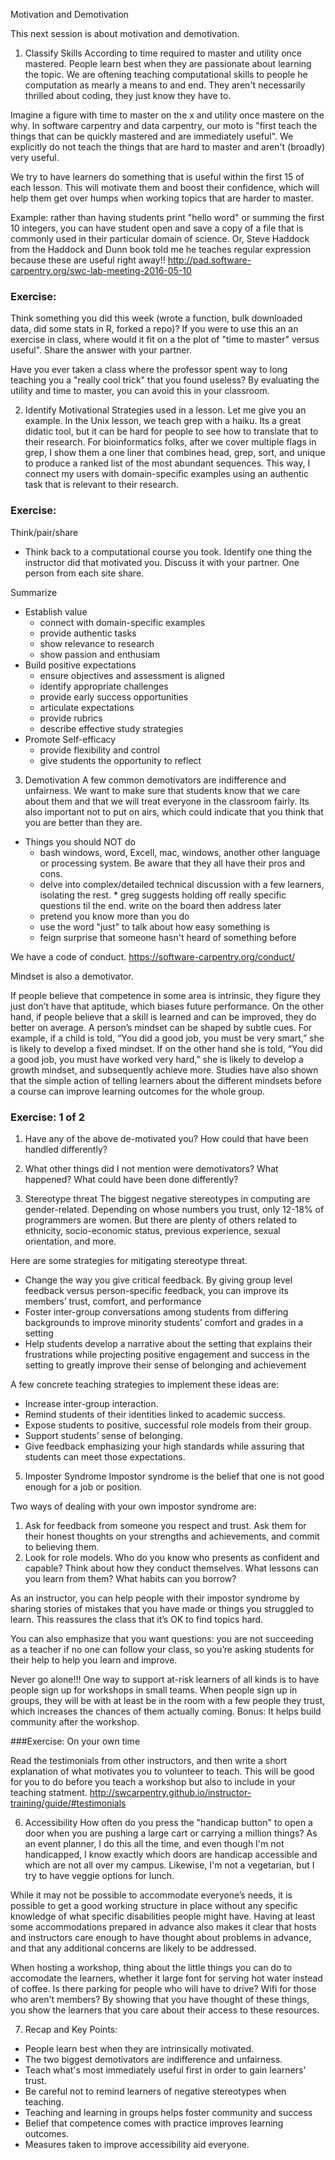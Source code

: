 Motivation and Demotivation

This next session is about motivation and demotivation.

1. Classify Skills According to time required to master and utility once mastered. 
People learn best when they are passionate about learning the topic. We are oftening teaching computational skills to people he computation as mearly a means to and end. They aren't necessarily thrilled about coding, they just know they have to. 

Imagine a figure with time to master on the x and utility once mastere on the why. In software carpentry and data carpentry, our moto is "first teach the things that can be quickly mastered and are immediately useful". We explicitly do not teach the things that are hard to master and aren't (broadly) very useful. 

We try to have learners do something that is useful within the first 15 of each lesson. This will motivate them and boost their confidence, which will help them get over humps when working topics that are harder to master.

Example: rather than having students print "hello word" or summing the first 10 integers, you can have student open and save a copy of a file that is commonly used in their particular domain of science. Or, Steve Haddock from the Haddock and Dunn book told me he teaches regular expression because these are useful right away!!  http://pad.software-carpentry.org/swc-lab-meeting-2016-05-10 

### Exercise: 
Think something you did this week (wrote a function, bulk downloaded data, did some stats in R, forked a repo)? If you were to use this an an exercise in class, where would it fit on a the plot of "time to master" versus useful". Share the answer with your partner. 

Have you ever taken a class where the professor spent way to long teaching you a "really cool trick" that you found useless? By evaluating the utility and time to master, you can avoid this in your classroom.



2. Identify Motivational Strategies used in a lesson.
Let me give you an example. In the Unix lesson, we teach grep with a haiku. Its a great didatic tool, but it can be hard for people to see how to translate that to their research. For bioinformatics folks, after we cover multiple flags in grep, I show them a one liner that combines head, grep, sort, and unique to produce a ranked list of the most abundant sequences. This way, I connect my users with domain-specific examples using an authentic task that is relevant to their research.  

### Exercise: 
Think/pair/share
- Think back to a computational course you took. Identify one thing the instructor did that motivated you. Discuss it with your partner. One person from each site share.


Summarize
- Establish value
	- connect with domain-specific examples
	- provide authentic tasks
	- show relevance to research
	- show passion and enthusiam
- Build positive expectations
	- ensure objectives and assessment is aligned
	- identify appropriate challenges
	- provide early success opportunities
	- articulate expectations
	- provide rubrics
	- describe effective study strategies
- Promote Self-efficacy
	- provide flexibility and control
	- give students the opportunity to reflect	
	
	



3. Demotivation
A few common demotivators are indifference and unfairness. We want to make sure that students know that we care about them and that we will treat everyone in the classroom fairly.  Its also important not to put on airs, which could indicate that you think that you are better than they are. 

- Things you should NOT do
	- bash windows, word, Excell, mac, windows, another other language or processing system. Be aware that they all have their pros and cons. 
	- delve into complex/detailed technical discussion with a few learners, isolating the rest.  * greg suggests holding off really specific questions til the end. write on the board then address later
	- pretend you know more than you do
	- use the word "just" to talk about how easy something is
	- feign surprise that someone hasn't heard of something before

We have a code of conduct. https://software-carpentry.org/conduct/	


Mindset is also a demotivator.

If people believe that competence in some area is intrinsic, they figure they just don’t have that aptitude, which biases future performance. On the other hand, if people believe that a skill is learned and can be improved, they do better on average. A person’s mindset can be shaped by subtle cues. For example, if a child is told, “You did a good job, you must be very smart,” she is likely to develop a fixed mindset. If on the other hand she is told, “You did a good job, you must have worked very hard,” she is likely to develop a growth mindset, and subsequently achieve more. Studies have also shown that the simple action of telling learners about the different mindsets before a course can improve learning outcomes for the whole group. 
	
### Exercise: 1 of 2
1. Have any of the above de-motivated you? How could that have been handled differently?
2. What other things did I not mention were demotivators? What happened? What could have been done differently?	


4. Stereotype threat
The biggest negative stereotypes in computing are gender-related. Depending on whose numbers you trust, only 12-18% of programmers are women. But there are plenty of others related to ethnicity, socio-economic status, previous experience, sexual orientation, and more. 

Here are some strategies for mitigating stereotype threat.
- Change the way you give critical feedback. By giving group level feedback versus person-specific feedback, you can improve its members’ trust, comfort, and performance 
- Foster inter-group conversations among students from differing backgrounds to improve minority students’ comfort and grades in a setting
- Help students develop a narrative about the setting that explains their frustrations while projecting positive engagement and success in the setting to greatly improve their sense of belonging and achievement

A few concrete teaching strategies  to implement these ideas are:
 - Increase inter-group interaction.
 - Remind students of their identities linked to academic success.
 - Expose students to positive, successful role models from their group.
 - Support students’ sense of belonging.
 - Give feedback emphasizing your high standards while assuring that students can meet those expectations.
 
 
 
 
5. Imposter Syndrome
Impostor syndrome is the belief that one is not good enough for a job or position.

Two ways of dealing with your own impostor syndrome are:
1. Ask for feedback from someone you respect and trust. Ask them for their honest thoughts on your strengths and achievements, and commit to believing them.
2. Look for role models. Who do you know who presents as confident and capable? Think about how they conduct themselves. What lessons can you learn from them? What habits can you borrow? 

As an instructor, you can help people with their impostor syndrome by sharing stories of mistakes that you have made or things you struggled to learn. This reassures the class that it’s OK to find topics hard.

You can also emphasize that you want questions: you are not succeeding as a teacher if no one can follow your class, so you’re asking students for their help to help you learn and improve. 

Never go alone!!! One way to support at-risk learners of all kinds is to have people sign up for workshops in small teams. When people sign up in groups, they will be with at least be in the room with a few people they trust, which increases the chances of them actually coming. Bonus: It helps build community after the workshop.

###Exercise: On your own time 

Read the testimonials from other instructors, and then write a short explanation of what motivates you to volunteer to teach. This will be good for you to do before you teach a workshop but also to include in your teaching statment. http://swcarpentry.github.io/instructor-training/guide/#testimonials


6. Accessibility
How often do you press the "handicap button" to open a door when you are pushing a large cart or carrying a million things? As an event planner, I do this all the time, and even though I'm not handicapped, I know exactly which doors are handicap accessible and which are not all over my campus.  Likewise, I'm not a vegetarian, but I try to have veggie options for lunch. 

While it may not be possible to accommodate everyone’s needs, it is possible to get a good working structure in place without any specific knowledge of what specific disabilities people might have. Having at least some accommodations prepared in advance also makes it clear that hosts and instructors care enough to have thought about problems in advance, and that any additional concerns are likely to be addressed.

When hosting a workshop, thing about the little things you can do to accomodate the learners, whether it large font for serving hot water instead of coffee. Is there parking for people who will have to drive? Wifi for those who aren't members? By showing that you have thought of these things, you show the learners that you care about their access to these resources. 



7. Recap and Key Points:
- People learn best when they are intrinsically motivated.
- The two biggest demotivators are indifference and unfairness.
- Teach what's most immediately useful first in order to gain learners' trust.
- Be careful not to remind learners of negative stereotypes when teaching.
- Teaching and learning in groups helps foster community and success
- Belief that competence comes with practice improves learning outcomes.
- Measures taken to improve accessibility aid everyone.


